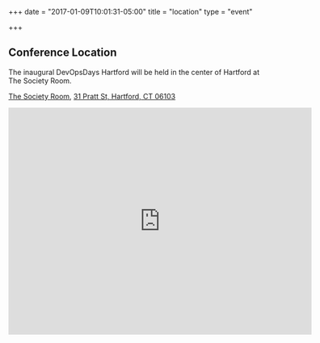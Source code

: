 +++
date = "2017-01-09T10:01:31-05:00"
title = "location"
type = "event"

+++

## Conference Location

The inaugural DevOpsDays Hartford will be held in the center of Hartford at The Society Room.

<a href="http://www.hartfordsocietyroom.com">The Society Room</a>, <a href="https://goo.gl/maps/XPeE1HpCCKm">31 Pratt St, Hartford, CT 06103</a>

<iframe src="https://www.google.com/maps/embed?pb=!1m18!1m12!1m3!1d2975.8284859376404!2d-72.67612808512277!3d41.767355580317336!2m3!1f0!2f0!3f0!3m2!1i1024!2i768!4f13.1!3m3!1m2!1s0x89e6537ca9c15e1f%3A0xccc6160a23356858!2sThe+Society+Room+of+Hartford!5e0!3m2!1sen!2sus!4v1488996707980" width="600" height="450" frameborder="0" style="border:0" allowfullscreen></iframe>

<!-- {{< event_map >}} -->
